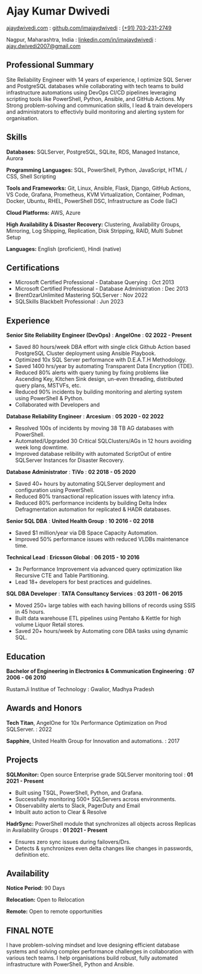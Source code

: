 ---
---

# Ajay Kumar Dwivedi

<span class="iconify" data-icon="charm:person"></span> [ajaydwivedi.com](https://ajaydwivedi.com/)
  : <span class="iconify" data-icon="tabler:brand-github"></span> [github.com/imajaydwivedi](https://github.com/imajaydwivedi)
  : <span class="iconify" data-icon="tabler:phone"></span> [(+91) 703-231-2749](https://wa.me/7032312749)

<span class="iconify" data-icon="ic:outline-location-on"></span> Nagpur, Maharashtra, India
  : <span class="iconify" data-icon="tabler:brand-linkedin"></span> [linkedin.com/in/imajaydwivedi](https://linkedin.com/in/imajaydwivedi/)
  : <span class="iconify" data-icon="tabler:mail"></span> [ajay.dwivedi2007@gmail.com](mailto:ajay.dwivedi2007@gmail.com) 


## Professional Summary

Site Reliability Engineer with 14 years of experience, I optimize SQL Server and PostgreSQL databases while collaborating with tech teams to build infrastructure automations using DevOps CI/CD pipelines leveraging scripting tools like PowerShell, Python, Ansible, and GitHub Actions. My Strong problem-solving and communication skills, I lead & train developers and administrators to effectivly build monitoring and alerting system for organisation.


## Skills

**Databases:** <span class="iconify" data-icon="vscode-icons:file-type-sqlserver"></span> SQLServer, PostgreSQL, SQLite, RDS, Managed Instance, Aurora

**Programming Languages:** <span class="iconify" data-icon="vscode-icons:file-type-sql"></span> SQL, <span class="iconify" data-icon="vscode-icons:file-type-powershell"></span> PowerShell, <span class="iconify" data-icon="vscode-icons:file-type-python"></span> Python, <span class="iconify" data-icon="vscode-icons:file-type-js-official"></span> JavaScript, <span class="iconify" data-icon="vscode-icons:file-type-html"></span> HTML / <span class="iconify" data-icon="vscode-icons:file-type-css"></span> CSS, <span class="iconify" data-icon="vscode-icons:file-type-shell"></span> Shell Scripting

**Tools and Frameworks:** Git, Linux, Ansible, Flask, Django, GitHub Actions, VS Code, Grafana, Prometheus, KVM Virtualization, Container, Podman, Docker, Ubuntu, RHEL, PowerShell DSC, Infrastructure as Code (IaC)

**Cloud Platforms:** AWS, Azure

**High Availability & Disaster Recovery:** Clustering, Availability Groups, Mirroring, Log Shipping, Replication, Disk Stripping, RAID, Multi Subnet Setup

**Languages:** English (proficient), Hindi (native)


## Certifications
- Microsoft Certified Professional - Database Querying
  : Oct 2013
- Microsoft Certified Professional - Database Administration
  : Dec 2013
- BrentOzarUnlimited Mastering SQLServer
  : Nov 2022
- SQLSkills Blackbelt Professional
  : Jun 2023


## Experience

**Senior Site Reliability Engineer (DevOps)**
  : **AngelOne**
  : **02 2022 - Present**

- Saved 80 hours/week DBA effort with single click Github Action based PostgreSQL Cluster deployment using Ansible Playbook.
- Optimized 10x SQL Server performance with D.E.A.T.H Methodology.
- Saved 1400 hrs/year by automating Transparent Data Encryption (TDE).
- Reduced 80% alerts with query tuning by fixing problems like Ascending Key, Kitchen Sink design, un-even threading, distributed query plans, MSTVFs, etc.
- Reduced 90% incidents by building monitoring and alerting system using PowerShell & Python.
- Collaborated with Developers and


**Database Reliability Engineer**
  : **Arcesium**
  : **05 2020 - 02 2022**

- Resolved 100s of incidents by moving 38 TB AG databases with PowerShell.
- Automated/Upgraded 30 Critical SQLClusters/AGs in 12 hours avoiding week long downtime.
- Improved database relibility with automated ScriptOut of entire SQLServer Instances for Disaster Recovery.


**Database Administrator**
  : **TiVo**
  : **02 2018 - 05 2020**

- Saved 40+ hours by automating SQLServer deployment and configuration using PowerShell.
- Reduced 80% transactional replication issues with latency infra.
- Reduced 80% performance incidents by building Delta Index Defragmentation automation for replicated & HADR databases.


**Senior SQL DBA**
  : **United Health Group**
  : **10 2016 - 02 2018**

- Saved $1 million/year via DB Space Capacity Automation.
- Improved 50% performance issues with reduced VLDBs maintenance time.


**Technical Lead**
  : **Ericsson Global**
  : **06 2015 - 10 2016**

- 3x Performance Improvement via advanced query optimization like Recursive CTE and Table Partitioning.
- Lead 18+ developers for best practices and guidelines.


**SQL DBA Developer**
  : **TATA Consultancy Services**
  : **03 2011 - 06 2015**

- Moved 250+ large tables with each having billions of records using SSIS in 45 hours.
- Built data warehouse ETL pipelines using Pentaho & Kettle for high volume Liquor Retail stores.
- Saved 20+ hours/week by Automating core DBA tasks using dynamic SQL.


## Education

**Bachelor of Engineering in Electronics & Communication Engineering**
  : **07 2006 - 06 2010**

RustamJi Institue of Technology
  : Gwalior, Madhya Pradesh


## Awards and Honors

**Tech Titan**, AngelOne for 10x Performance Optimization on Prod SQLServer.
  : 2022

**Sapphire**, United Health Group for Innovation and automations.
  : 2017


## Projects

**SQLMonitor:** Open source Enterprise grade SQLServer monitoring tool
  : **01 2021 - Present**

- Built using TSQL, PowerShell, Python, and Grafana.
- Successfully monitoring 500+ SQLServers across environments.
- Observability alerts to Slack, PagerDuty and Email
- Inbuilt auto action to Clear & Resolve

**HadrSync:** PowerShell module that synchronizes all objects across Replicas in Availability Groups
  : **01 2021 - Present**

- Ensures zero sync issues during failovers/Drs.
- Detects & synchronizes even delta changes like changes in passwords, definition etc.


## Availability

**Notice Period:** 90 Days

**Relocation:** Open to Relocation

**Remote:** Open to remote opportunities


## FINAL NOTE
I have problem-solving mindset and love designing efficient database systems and solving complex performance challenges in collaboration with various tech teams. I help organisations build robust, fully automated infrastructure with PowerShell, Python and Ansible.